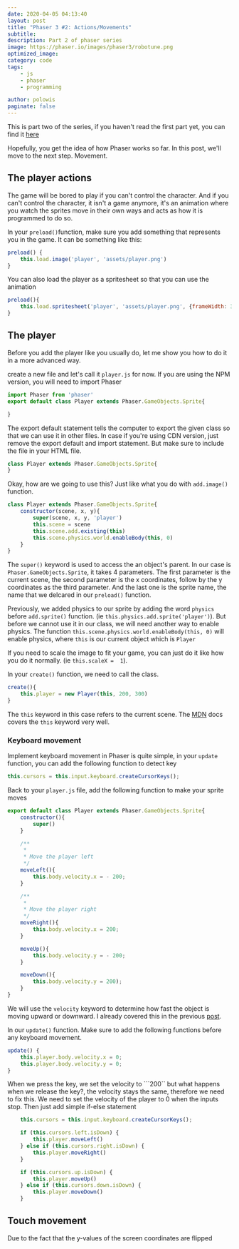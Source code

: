 ```yaml
---
date: 2020-04-05 04:13:40
layout: post
title: "Phaser 3 #2: Actions/Movements"
subtitle:
description: Part 2 of phaser series
image: https://phaser.io/images/phaser3/robotune.png
optimized_image:
category: code
tags: 
    - js
    - phaser
    - programming

author: polowis
paginate: false
---
```


This is part two of the series, if you haven't read the first part yet, you can find it [here](https://polowis.netlify.com/phaser-3-let's-build-a-simple-shooting-game-1/)

Hopefully, you get the idea of how Phaser works so far. In this post, we'll move to the next step. Movement.

## The player actions

The game will be bored to play if you can't control the character. And if you can't control the character, it isn't a game anymore, it's an animation where you watch the sprites move in their own ways and acts as how it is programmed to do so. 

In your ```preload()```function, make sure you add something that represents you in the game. It can be something like this:
```js
preload() {
    this.load.image('player', 'assets/player.png')
}
```
You can also load the player as a spritesheet so that you can use the animation

```js
preload(){
    this.load.spritesheet('player', 'assets/player.png', {frameWidth: 32, frameHeight: 32})
}
```
## The player

Before you add the player like you usually do, let me show you how to do it in a more advanced way. 

create a new file and let's call it ```player.js``` for now. If you are using the NPM version, you will need to import Phaser

```js
import Phaser from 'phaser'
export default class Player extends Phaser.GameObjects.Sprite{

}
```
The export default statement tells the computer to export the given class so that we can use it in other files. In case if you're using CDN version, just remove the export default and import statement. But make sure to include the file in your HTML file.

```js
class Player extends Phaser.GameObjects.Sprite{
}
```
Okay, how are we going to use this? Just like what you do with ```add.image()``` function. 
```js
class Player extends Phaser.GameObjects.Sprite{
    constructor(scene, x, y){
        super(scene, x, y, 'player')
        this.scene = scene
        this.scene.add.existing(this)
        this.scene.physics.world.enableBody(this, 0)
    }
}
```
The ```super()``` keyword is used to access the an object's parent. In our case is ```Phaser.GameObjects.Sprite```, it takes 4 parameters. The first parameter is the current scene, the second parameter is the x coordinates, follow by the y coordinates as the third parameter. And the last one is the sprite name, the name that we delcared in our ```preload()``` function. 

Previously, we added physics to our sprite by adding the word ```physics``` before ```add.sprite()``` function. (ie ```this.physics.add.sprite('player')```). But before we cannot use it in our class, we will need another way to enable physics. The function ```this.scene.physics.world.enableBody(this, 0)``` will enable physics, where ```this``` is our current object which is ```Player```

If you need to scale the image to fit your game, you can just do it like how you do it normally. (ie ```this.scaleX =  1```).

In your ```create()``` function, we need to call the class.

```js
create(){
    this.player = new Player(this, 200, 300)
}
```

The ```this``` keyword in this case refers to the current scene. The [MDN](https://developer.mozilla.org/en-US/docs/Web/JavaScript/Reference/Operators/this) docs covers the ```this``` keyword very well.



### Keyboard movement

Implement keyboard movement in Phaser is quite simple, in your ```update``` function, you can add the following function to detect key
```js
this.cursors = this.input.keyboard.createCursorKeys();
```

Back to your ```player.js``` file, add the following function to make your sprite moves
```js
export default class Player extends Phaser.GameObjects.Sprite{
    constructor(){
        super()
    }

    /**
     * 
     * Move the player left
     */
    moveLeft(){
        this.body.velocity.x = - 200;
    }

    /**
     * 
     * Move the player right
     */
    moveRight(){
        this.body.velocity.x = 200;
    }

    moveUp(){
        this.body.velocity.y = - 200;
    }

    moveDown(){
        this.body.velocity.y = 200);
    }
}
```
We will use the ```velocity``` keyword to determine how fast the object is moving upward or downward. I already covered this in the previous [post](https://polowis.netlify.com/phaser-3-let's-build-a-simple-shooting-game-1/).

In our ```update()``` function.
Make sure to add the following functions before any keyboard movement. 
```js
update() {
    this.player.body.velocity.x = 0;
    this.player.body.velocity.y = 0;
}
```
When we press the key, we set the velocity to ```200`` but what happens when we release the key?, the velocity stays the same, therefore we need to fix this. We need to set the velocity of the player to 0 when the inputs stop. Then just add simple if-else statement

```js
    this.cursors = this.input.keyboard.createCursorKeys();

    if (this.cursors.left.isDown) {
        this.player.moveLeft()
    } else if (this.cursors.right.isDown) {
        this.player.moveRight()
    }

    if (this.cursors.up.isDown) {
        this.player.moveUp()
    } else if (this.cursors.down.isDown) {
        this.player.moveDown()
    } 
```

## Touch movement

Due to the fact that the y-values of the screen coordinates are flipped